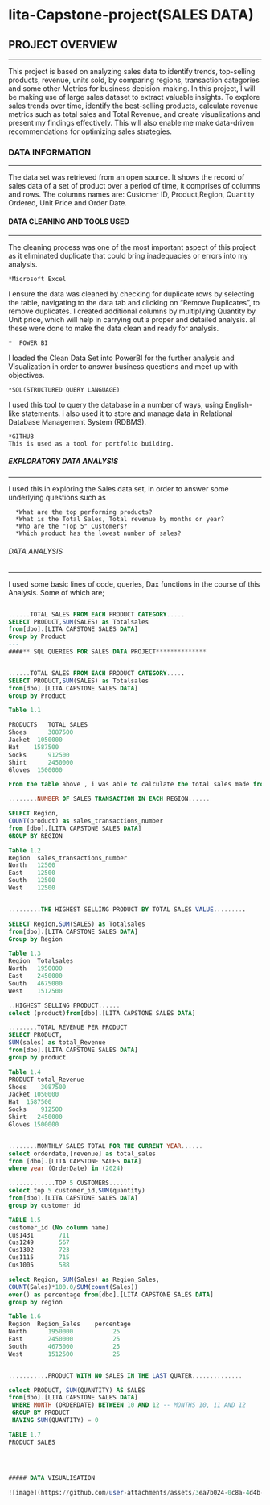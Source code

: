 # lita-Capstone-project(SALES DATA)
## PROJECT OVERVIEW
---
This project is based on analyzing sales data to identify trends, top-selling products, revenue, units sold, by comparing regions, transaction categories and some other Metrics for business decision-making. 
In this project, I will be making use of large sales dataset to extract valuable insights. To explore sales trends over time, identify the best-selling products, calculate revenue metrics such as total sales and Total Revenue, and create visualizations and present my findings effectively. This will also enable me make data-driven recommendations for optimizing sales strategies.

### DATA INFORMATION
---
The data set was retrieved from an open source. It shows the record of sales data of a set of product over a period of time, it comprises of columns and rows. The columns names are: Customer ID, Product,Region, Quantity Ordered, Unit Price and Order Date.

#### DATA CLEANING AND TOOLS USED
---
The cleaning process was one of the most important aspect of this project as it eliminated duplicate that could bring inadequacies or errors into my analysis.
   
    *Microsoft Excel
I ensure the data was cleaned by checking for duplicate rows by selecting the table, navigating to the data tab and clicking on “Remove Duplicates”, to remove duplicates.
I created additional columns by multiplying Quantity by Unit price, which will help in carrying out a proper and detailed analysis. all these were done to make the data clean and ready for analysis.
   
    *  POWER BI
I loaded the Clean Data Set into PowerBI for the further analysis and Visualization in order to answer business questions and meet up with objectives.

    *SQL(STRUCTURED QUERY LANGUAGE)
 I used this tool to query the database in a number of ways, using English-like statements. i also used it to store and manage data in Relational
Database Management System (RDBMS).

    *GITHUB
    This is used as a tool for portfolio building.

##### EXPLORATORY DATA ANALYSIS
---
I used this in exploring the Sales data set, in order to answer some underlying questions such as
   
      *What are the top performing products?
      *What is the Total Sales, Total revenue by months or year?
      *Who are the "Top 5" Customers?
      *Which product has the lowest number of sales?

###### DATA ANALYSIS
---
I used some basic lines of code, queries, Dax functions in the course of this Analysis. Some of which are;

```SQL

......TOTAL SALES FROM EACH PRODUCT CATEGORY.....
SELECT PRODUCT,SUM(SALES) as Totalsales
from[dbo].[LITA CAPSTONE SALES DATA]
Group by Product
---
####** SQL QUERIES FOR SALES DATA PROJECT**************


......TOTAL SALES FROM EACH PRODUCT CATEGORY.....
SELECT PRODUCT,SUM(SALES) as Totalsales
from[dbo].[LITA CAPSTONE SALES DATA]
Group by Product

Table 1.1

PRODUCTS   TOTAL SALES
Shoes	   3087500
Jacket	1050000
Hat	   1587500
Socks	   912500
Shirt	   2450000
Gloves	1500000

From the table above , i was able to calculate the total sales made from each product category. a total sales of #3,087,500 was made from Shoes, #1,050,000 from Jacket, #1,587500 from Hat, #912,500 from socks, #,2450,000 from Shirt and #1,500,000

........NUMBER OF SALES TRANSACTION IN EACH REGION......

SELECT Region,
COUNT(product) as sales_transactions_number 
from [dbo].[LITA CAPSTONE SALES DATA]
GROUP BY REGION

Table 1.2
Region	sales_transactions_number
North	12500
East	12500
South	12500
West	12500


.........THE HIGHEST SELLING PRODUCT BY TOTAL SALES VALUE.........

SELECT Region,SUM(SALES) as Totalsales
from[dbo].[LITA CAPSTONE SALES DATA]
Group by Region

Table 1.3
Region	Totalsales
North	1950000
East	2450000
South	4675000
West	1512500

..HIGHEST SELLING PRODUCT......
select (product)from[dbo].[LITA CAPSTONE SALES DATA]

........TOTAL REVENUE PER PRODUCT
SELECT PRODUCT, 
SUM(sales) as total_Revenue
from[dbo].[LITA CAPSTONE SALES DATA]
group by product

Table 1.4
PRODUCT	total_Revenue
Shoes	 3087500
Jacket 1050000
Hat	 1587500
Socks	 912500
Shirt	2450000
Gloves 1500000


........MONTHLY SALES TOTAL FOR THE CURRENT YEAR......
select orderdate,[revenue] as total_sales
from [dbo].[LITA CAPSTONE SALES DATA]
where year (OrderDate) in (2024)

.............TOP 5 CUSTOMERS.......
select top 5 customer_id,SUM(quantity)
from[dbo].[LITA CAPSTONE SALES DATA]
group by customer_id

TABLE 1.5
customer_id	(No column name)
Cus1431	      711
Cus1249	      567
Cus1302	      723
Cus1115	      715
Cus1005	      588

select Region, SUM(Sales) as Region_Sales,
COUNT(Sales)*100.0/SUM(count(Sales))
over() as percentage from[dbo].[LITA CAPSTONE SALES DATA]
group by region

Table 1.6
Region	Region_Sales	percentage
North	   1950000	         25
East	   2450000	         25
South	   4675000	         25
West	   1512500	         25


...........PRODUCT WITH NO SALES IN THE LAST QUATER..............

select PRODUCT, SUM(QUANTITY) AS SALES 
from[dbo].[LITA CAPSTONE SALES DATA]
 WHERE MONTH (ORDERDATE) BETWEEN 10 AND 12 -- MONTHS 10, 11 AND 12
 GROUP BY PRODUCT
 HAVING SUM(QUANTITY) = 0

TABLE 1.7
PRODUCT	SALES




##### DATA VISUALISATION

![image](https://github.com/user-attachments/assets/3ea7b024-0c8a-4d4b-b699-c510a2a3439f)




  
